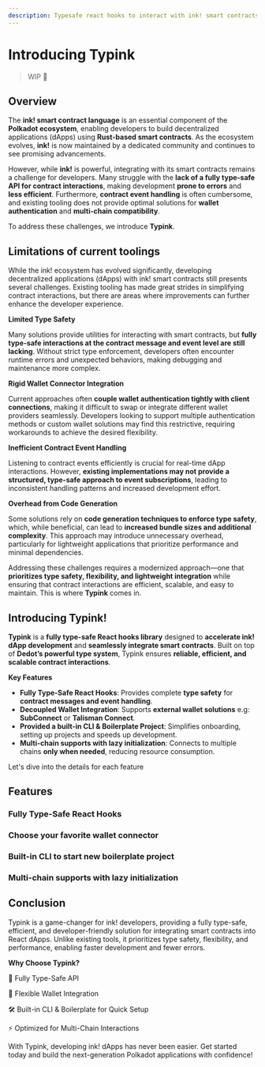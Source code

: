 ```yaml
---
description: Typesafe react hooks to interact with ink! smart contracts powered by Dedot!
---
```


# Introducing Typink

> WIP  🚧

## Overview

The **ink! smart contract language** is an essential component of the **Polkadot ecosystem**, enabling developers to build decentralized applications (dApps) using **Rust-based smart contracts**. As the ecosystem evolves, **ink!** is now maintained by a dedicated community and continues to see promising advancements.

However, while **ink!** is powerful, integrating with its smart contracts remains a challenge for developers. Many struggle with the **lack of a fully type-safe API for contract interactions**, making development **prone to errors** and **less efficient**. Furthermore, **contract event handling** is often cumbersome, and existing tooling does not provide optimal solutions for **wallet authentication** and **multi-chain compatibility**.

To address these challenges, we introduce **Typink**.

## Limitations of current toolings

While the ink! ecosystem has evolved significantly, developing decentralized applications (dApps) with ink! smart contracts still presents several challenges. Existing tooling has made great strides in simplifying contract interactions, but there are areas where improvements can further enhance the developer experience.

**Limited Type Safety**

Many solutions provide utilities for interacting with smart contracts, but **fully type-safe interactions at the contract message and event level are still lacking**. Without strict type enforcement, developers often encounter runtime errors and unexpected behaviors, making debugging and maintenance more complex.

**Rigid Wallet Connector Integration**

Current approaches often **couple wallet authentication tightly with client connections**, making it difficult to swap or integrate different wallet providers seamlessly. Developers looking to support multiple authentication methods or custom wallet solutions may find this restrictive, requiring workarounds to achieve the desired flexibility.

**Inefficient Contract Event Handling**

Listening to contract events efficiently is crucial for real-time dApp interactions. However, **existing implementations may not provide a structured, type-safe approach to event subscriptions**, leading to inconsistent handling patterns and increased development effort.

**Overhead from Code Generation**

Some solutions rely on **code generation techniques to enforce type safety**, which, while beneficial, can lead to **increased bundle sizes and additional complexity**. This approach may introduce unnecessary overhead, particularly for lightweight applications that prioritize performance and minimal dependencies.

Addressing these challenges requires a modernized approach—one that **prioritizes type safety, flexibility, and lightweight integration** while ensuring that contract interactions are efficient, scalable, and easy to maintain. This is where **Typink** comes in.

## **Introducing Typink!**

**Typink** is a **fully type-safe React hooks library** designed to **accelerate ink! dApp development** and **seamlessly integrate smart contracts**. Built on top of **Dedot’s powerful type system**, Typink ensures **reliable, efficient, and scalable contract interactions**.

**Key Features**

* **Fully Type-Safe React Hooks**: Provides complete **type safety** for **contract messages and event handling**.
* **Decoupled Wallet Integration**: Supports **external wallet solutions** e.g: **SubConnect** or **Talisman Connect**.
* **Provided a built-in CLI & Boilerplate Project**: Simplifies onboarding, setting up projects and speeds up development.
* **Multi-chain supports with lazy initialization**: Connects to multiple chains **only when needed**, reducing resource consumption.

Let's dive into the details for each feature

## Features

### **Fully Type-Safe React Hooks**

### Choose your favorite wallet connector

### Built-in CLI to start new boilerplate project

### Multi-chain supports with lazy initialization

## Conclusion

Typink is a game-changer for ink! developers, providing a fully type-safe, efficient, and developer-friendly solution for integrating smart contracts into React dApps. Unlike existing tools, it prioritizes type safety, flexibility, and performance, enabling faster development and fewer errors.

**Why Choose Typink?**

🚀 Fully Type-Safe API

🔌 Flexible Wallet Integration

🛠️ Built-in CLI & Boilerplate for Quick Setup

⚡ Optimized for Multi-Chain Interactions

With Typink, developing ink! dApps has never been easier. Get started today and build the next-generation Polkadot applications with confidence!

